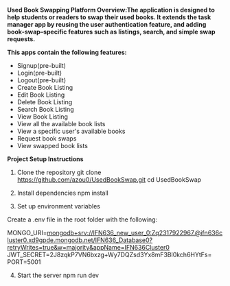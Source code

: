 **Used Book Swapping Platform Overview:The application is designed to help students or readers to swap their used books. It extends the task manager app by reusing the user authentication feature, and adding book‑swap–specific features such as listings, search, and simple swap requests.**

**This apps **contain** the following features:**

* Signup(pre-built)
* Login(pre-built)
* Logout(pre-built)
* Create Book Listing
* Edit Book Listing
* Delete Book Listing
* Search Book Listing
* View Book Listing
* View all the available book lists
* View a specific user's available books
* Request book swaps
* View swapped book lists

**Project Setup Instructions**
1. Clone the repository
git clone https://github.com/azou0/UsedBookSwap.git
cd UsedBookSwap

2. Install dependencies
npm install

3. Set up environment variables

Create a .env file in the root folder with the following:

MONGO_URI=<mongodb+srv://IFN636_new_user_0:Zq2317922967.@ifn636cluster0.xd9gpde.mongodb.net/IFN636_Database0?retryWrites=true&w=majority&appName=IFN636Cluster0>
JWT_SECRET=2J8zqkP7VN6bxzg+Wy7DQZsd3Yx8mF3Bl0kch6HYtFs=
PORT=5001

4. Start the server
npm run dev
